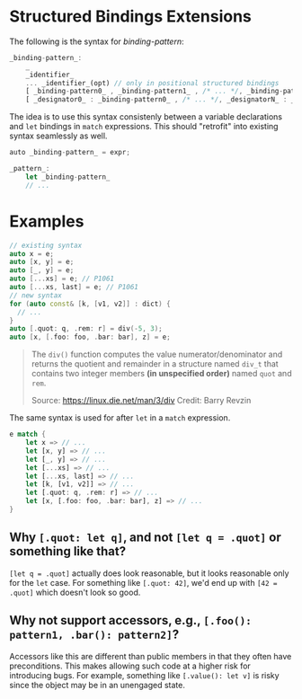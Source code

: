 # Structured Bindings Extensions

The following is the syntax for _binding-pattern_:

```rust
_binding-pattern_:
    _
    _identifier_
    ... _identifier_(opt) // only in positional structured bindings
    [ _binding-pattern0_ , _binding-pattern1_ , /* ... */, _binding-patternN_ ]
    [ _designator0_ : _binding-pattern0_ , /* ... */, _designatorN_ : _binding-patternN_ ]
```

The idea is to use this syntax consistenly between a variable declarations
and `let` bindings in `match` expressions. This should "retrofit" into
existing syntax seamlessly as well.

```rust
auto _binding-pattern_ = expr;

_pattern_:
    let _binding-pattern_
    // ...
```

# Examples

```cpp
// existing syntax
auto x = e;
auto [x, y] = e;
auto [_, y] = e;
auto [...xs] = e; // P1061
auto [...xs, last] = e; // P1061
// new syntax
for (auto const& [k, [v1, v2]] : dict) {
  // ...
}
auto [.quot: q, .rem: r] = div(-5, 3);
auto [x, [.foo: foo, .bar: bar], z] = e;
```

> The `div()` function computes the value numerator/denominator and returns
> the quotient and remainder in a structure named `div_t` that contains two
> integer members __(in unspecified order)__ named `quot` and `rem`.
>
> Source: https://linux.die.net/man/3/div
> Credit: Barry Revzin

The same syntax is used for after `let` in a `match` expression.

```rust
e match {
    let x => // ...
    let [x, y] => // ...
    let [_, y] => // ...
    let [...xs] => // ...
    let [...xs, last] => // ...
    let [k, [v1, v2]] => // ...
    let [.quot: q, .rem: r] => // ...
    let [x, [.foo: foo, .bar: bar], z] => // ...
}
```

## Why `[.quot: let q]`, and not `[let q = .quot]` or something like that?

`[let q = .quot]` actually does look reasonable, but it looks reasonable
only for the `let` case. For something like `[.quot: 42]`, we'd end up
with `[42 = .quot]` which doesn't look so good.

## Why not support accessors, e.g., `[.foo(): pattern1, .bar(): pattern2]`?

Accessors like this are different than public members in that they often have
preconditions. This makes allowing such code at a higher risk for introducing
bugs. For example, something like `[.value(): let v]` is risky since the object
may be in an unengaged state.